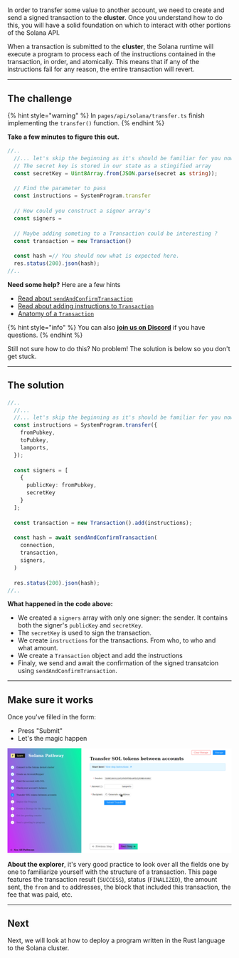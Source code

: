 # 

In order to transfer some value to another account, we need to create and send a signed transaction to the **cluster**. Once you understand how to do this, you will have a solid foundation on which to interact with other portions of the Solana API.

When a transaction is submitted to the **cluster**, the Solana runtime will execute a program to process each of the instructions contained in the transaction, in order, and atomically. This means that if any of the instructions fail for any reason, the entire transaction will revert. 

----------------------------------

## The challenge

{% hint style="warning" %}
In `pages/api/solana/transfer.ts` finish implementing the `transfer()` function.
{% endhint %}

**Take a few minutes to figure this out.**

```typescript
//..
  //... let's skip the beginning as it's should be familiar for you now.
  // The secret key is stored in our state as a stingified array
  const secretKey = Uint8Array.from(JSON.parse(secret as string));

  // Find the parameter to pass  
  const instructions = SystemProgram.transfer

  // How could you construct a signer array's
  const signers = 

  // Maybe adding someting to a Transaction could be interesting ?
  const transaction = new Transaction()

  const hash =// You should now what is expected here.
  res.status(200).json(hash);
//..
```

**Need some help?** Here are a few hints
* [Read about `sendAndConfirmTransaction`](https://solana-labs.github.io/solana-web3.js/modules.html#sendAndConfirmTransaction)  
* [Read about adding instructions to `Transaction`](https://solana-labs.github.io/solana-web3.js/classes/Transaction.html#add)  
* [Anatomy of a `Transaction`](https://docs.solana.com/developing/programming-model/transactions)

{% hint style="info" %}
You can also [**join us on Discord**](https://discord.gg/fszyM7K) if you have questions.
{% endhint %}

Still not sure how to do this? No problem! The solution is below so you don't get stuck.

----------------------------------

## The solution

```typescript
//..
  //...
  //... let's skip the beginning as it's should be familiar for you now.
  const instructions = SystemProgram.transfer({
    fromPubkey,
    toPubkey,
    lamports,
  });
  
  const signers = [
    {
      publicKey: fromPubkey,
      secretKey
    }
  ];
  
  const transaction = new Transaction().add(instructions);
  
  const hash = await sendAndConfirmTransaction(
    connection,
    transaction,
    signers,
  )

  res.status(200).json(hash);
//..
```

**What happened in the code above:**

* We created a `signers` array with only one signer: the sender. It contains both the signer's `publicKey` and `secretKey`. 
* The `secretKey` is used to sign the transaction. 
* We create `instructions` for the transactions. From who, to who and what amount.
* We create a `Transaction` object and add the instructions
* Finaly, we send and await the confirmation of the signed transatcion using `sendAndConfirmTransaction`.

----------------------------------

## Make sure it works

Once you've filled in the form: 
* Press "Submit"
* Let's the magic happen

![](../../../.gitbook/assets/solana-transfer-v3.gif)

**About the explorer**, it's very good practice to look over all the fields one by one to familiarize yourself with the structure of a transaction. This page features the transaction result (`SUCCESS`), status (`FINALIZED`), the amount sent, the `from` and `to` addresses, the block that included this transaction, the fee that was paid, etc.

----------------------------------

## Next

Next, we will look at how to deploy a program written in the Rust language to the Solana cluster.
